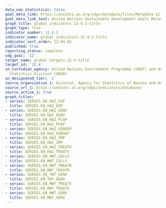 ```yaml
---
data_non_statistical: false
goal_meta_link: https://unstats.un.org/sdgs/metadata/files/Metadata-12-04-02.pdf
goal_meta_link_text: United Nations Sustainable Development Goals Metadata (pdf 782kB)
graph_title: global_indicators.12-4-2-title
graph_type: line
indicator_number: 12.4.2
indicator_name: global_indicators.12-4-2-title
indicator_sort_order: 12-04-02
published: true
reporting_status: complete
sdg_goal: '12'
target_name: global_targets.12-4-title
target_id: '12.4'
un_custodian_agency: United Nations Environment Programme (UNEP) and United Nations
  Statistics Division (UNSD)
un_designated_tier: '2'
source_organisation_1: Eurostat, Agency for Statistics of Bosnia and Herzegovina, UN Statistics Division, UNSD / UNEP data collection on environment statistics
source_url_1: https://unstats.un.org/sdgs/indicators/database/
source_active_1: true
graph_titles:
- series: SERIES.EN_HAZ_EXP
  title: SERIES.EN_HAZ_EXP
- series: SERIES.EN_HAZ_GENV
  title: SERIES.EN_HAZ_GENV
- series: SERIES.EN_HAZ_PCAP
  title: SERIES.EN_HAZ_PCAP
- series: SERIES.EN_HAZ_GENGDP
  title: SERIES.EN_HAZ_GENGDP
- series: SERIES.EN_HAZ_IMP
  title: SERIES.EN_HAZ_IMP
- series: SERIES.EN_HAZ_TREATV
  title: SERIES.EN_HAZ_TREATV
- series: SERIES.EN_MWT_COLLV
  title: SERIES.EN_MWT_COLLV
- series: SERIES.EN_MWT_TREATR
  title: SERIES.EN_MWT_TREATR
- series: SERIES.EN_TWT_GENV
  title: SERIES.EN_TWT_GENV
- series: SERIES.EN_MWT_TREATV
  title: SERIES.EN_MWT_TREATV
- series: SERIES.EN_MWT_GENV
  title: SERIES.EN_MWT_GENV
---
```

